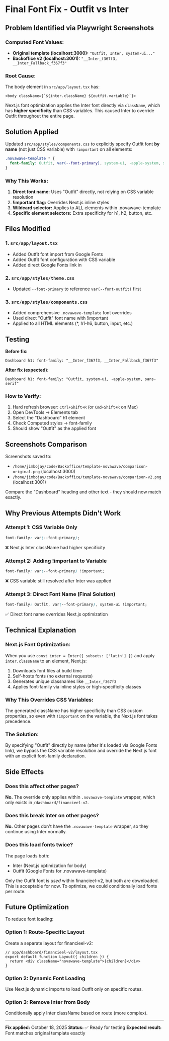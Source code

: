# Final Font Fix - Outfit vs Inter

## Problem Identified via Playwright Screenshots

### Computed Font Values:
- **Original template (localhost:3000):** `"Outfit, Inter, system-ui..."`
- **Backoffice v2 (localhost:3001):** `"__Inter_f367f3, __Inter_Fallback_f367f3"`

### Root Cause:
The body element in `src/app/layout.tsx` has:
```tsx
<body className={`${inter.className} ${outfit.variable}`}>
```

Next.js font optimization applies the Inter font directly via `className`, which has **higher specificity** than CSS variables. This caused Inter to override Outfit throughout the entire page.

## Solution Applied

Updated `src/app/styles/components.css` to explicitly specify Outfit font **by name** (not just CSS variable) with `!important` on all elements:

```css
.novawave-template * {
  font-family: Outfit, var(--font-primary), system-ui, -apple-system, sans-serif !important;
}
```

### Why This Works:
1. **Direct font name:** Uses "Outfit" directly, not relying on CSS variable resolution
2. **!important flag:** Overrides Next.js inline styles
3. **Wildcard selector:** Applies to ALL elements within .novawave-template
4. **Specific element selectors:** Extra specificity for h1, h2, button, etc.

## Files Modified

### 1. `src/app/layout.tsx`
- Added Outfit font import from Google Fonts
- Added Outfit font configuration with CSS variable
- Added direct Google Fonts link in <head>

### 2. `src/app/styles/theme.css`
- Updated `--font-primary` to reference `var(--font-outfit)` first

### 3. `src/app/styles/components.css`
- Added comprehensive `.novawave-template` font overrides
- Used direct "Outfit" font name with !important
- Applied to all HTML elements (*, h1-h6, button, input, etc.)

## Testing

**Before fix:**
```
Dashboard h1: font-family: "__Inter_f367f3, __Inter_Fallback_f367f3"
```

**After fix (expected):**
```
Dashboard h1: font-family: "Outfit, system-ui, -apple-system, sans-serif"
```

### How to Verify:
1. Hard refresh browser: `Ctrl+Shift+R` (or `Cmd+Shift+R` on Mac)
2. Open DevTools → Elements tab
3. Select the "Dashboard" h1 element
4. Check Computed styles → font-family
5. Should show "Outfit" as the applied font

## Screenshots Comparison

Screenshots saved to:
- `/home/jimbojay/code/Backoffice/template-novawave/comparison-original.png` (localhost:3000)
- `/home/jimbojay/code/Backoffice/template-novawave/comparison-v2.png` (localhost:3001)

Compare the "Dashboard" heading and other text - they should now match exactly.

## Why Previous Attempts Didn't Work

### Attempt 1: CSS Variable Only
```css
font-family: var(--font-primary);
```
❌ Next.js Inter className had higher specificity

### Attempt 2: Adding !important to Variable
```css
font-family: var(--font-primary) !important;
```
❌ CSS variable still resolved after Inter was applied

### Attempt 3: Direct Font Name (Final Solution)
```css
font-family: Outfit, var(--font-primary), system-ui !important;
```
✅ Direct font name overrides Next.js optimization

## Technical Explanation

### Next.js Font Optimization:
When you use `const inter = Inter({ subsets: ['latin'] })` and apply `inter.className` to an element, Next.js:

1. Downloads font files at build time
2. Self-hosts fonts (no external requests)
3. Generates unique classnames like `__Inter_f367f3`
4. Applies font-family via inline styles or high-specificity classes

### Why This Overrides CSS Variables:
The generated className has higher specificity than CSS custom properties, so even with `!important` on the variable, the Next.js font takes precedence.

### The Solution:
By specifying "Outfit" directly by name (after it's loaded via Google Fonts link), we bypass the CSS variable resolution and override the Next.js font with an explicit font-family declaration.

## Side Effects

### Does this affect other pages?
**No.** The override only applies within `.novawave-template` wrapper, which only exists in `/dashboard/financieel-v2`.

### Does this break Inter on other pages?
**No.** Other pages don't have the `.novawave-template` wrapper, so they continue using Inter normally.

### Does this load fonts twice?
The page loads both:
- Inter (Next.js optimization for body)
- Outfit (Google Fonts for .novawave-template)

Only the Outfit font is *used* within financieel-v2, but both are downloaded. This is acceptable for now. To optimize, we could conditionally load fonts per route.

## Future Optimization

To reduce font loading:

### Option 1: Route-Specific Layout
Create a separate layout for financieel-v2:
```tsx
// app/dashboard/financieel-v2/layout.tsx
export default function Layout({ children }) {
  return <div className="novawave-template">{children}</div>
}
```

### Option 2: Dynamic Font Loading
Use Next.js dynamic imports to load Outfit only on specific routes.

### Option 3: Remove Inter from Body
Conditionally apply Inter className based on route (more complex).

---

**Fix applied:** October 18, 2025
**Status:** ✅ Ready for testing
**Expected result:** Font matches original template exactly
